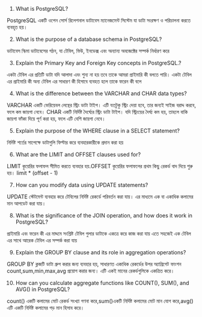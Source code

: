 
1. What is PostgreSQL?

PostgreSQL একটি ওপেন সোর্স রিলেশনাল ডাটাবেস ম্যানেজমেন্ট সিস্টেম যা ডাটা সংরক্ষণ ও পরিচালনা করতে ব্যবহৃত হয়। 

2. What is the purpose of a database schema in PostgreSQL?

ডাটাবেস স্কিমা ডাটাবেসের গঠন, যা টেবিল, ভিউ, ইনডেক্স এবং অন্যান্য অবজেক্টের সম্পর্ক নির্ধারণ করে

3. Explain the Primary Key and Foreign Key concepts in PostgreSQL.?

একটা টেবিল এর প্রতিটি ডাটা যদি আলাদা এবং শুন্য না হয় তবে তাকে আমরা প্রাইমারি কী বলতে পারি।
একটা টেবিল এর প্রাইমারি কী অন্য টেবিল এর সাধারণ কী হিসাবে ব্যবহত হলে তাকে ফরেন কী বলে

4. What is the difference between the VARCHAR and CHAR data types?

VARCHAR একটি ভেরিয়েবল লেন্থের স্ট্রিং ডাটা টাইপ। এটি যতটুকু স্ট্রিং দেয়া হবে, তার জন্যই সাইজ বরাদ্দ করবে, ফলে কম জায়গা নেবে। CHAR একটি নির্দিষ্ট দৈর্ঘ্যের স্ট্রিং ডাটা টাইপ। যদি স্ট্রিংয়ের দৈর্ঘ্য কম হয়, তাহলে বাকি জায়গা ফাঁকা দিয়ে পূর্ণ করা হয়, ফলে এটি বেশি জায়গা নেবে।

5. Explain the purpose of the WHERE clause in a SELECT statement?

নির্দিষ্ট শর্তের সাপেক্ষে ডাটাগুলি ফিল্টার করে ব্যবহারকারীকে প্রদান করা হয়

6. What are the LIMIT and OFFSET clauses used for?

LIMIT কুয়েরির ফলাফল সীমিত করতে ব্যবহার হয়.OFFSET কুয়েরির ফলাফলের প্রথম কিছু রেকর্ড বাদ দিয়ে শুরু হয়। limit * (offset - 1)

7. How can you modify data using UPDATE statements?

UPDATE স্টেটমেন্ট ব্যবহার করে টেবিলের নির্দিষ্ট রেকর্ডে পরিবর্তন করা যায়। এর মাধ্যমে এক বা একাধিক কলামের মান আপডেট করা যায়।

8. What is the significance of the JOIN operation, and how does it work in PostgreSQL?

প্রাইমারি এবং ফরেন কী এর মাদ্দমে সংশ্লিষ্ট টেবিল গুলার ডাটাকে একত্রে করে কাজ করা যায় এতে সহজেই এক টেবিল এর সাথে আরেক টেবিল এর সম্পর্ক করা যায়

9. Explain the GROUP BY clause and its role in aggregation operations?

GROUP BY ক্লজটি ডাটা গ্রুপ করার জন্য ব্যবহার হয়, সাধারণত একাধিক রেকর্ডের উপর অ্যাগ্রিগেট ফাংশন count,sum,min,max,avg প্রয়োগ করার জন্য। এটি একই মানের রেকর্ডগুলিকে একত্রিত করে।


10. How can you calculate aggregate functions like COUNT(), SUM(), and AVG() in PostgreSQL?

count() একটি কলামের মোট রেকর্ড সংখ্যা গণনা করে,sum()একটি নির্দিষ্ট কলামের মোট মান যোগ করে,avg() এটি একটি নির্দিষ্ট কলামের গড় মান হিসাব করে।